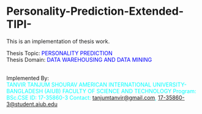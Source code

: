 # Personality-Prediction-Extended-TIPI-
This is an implementation of thesis work. 

Thesis Topic: <span style='color: blue;'> PERSONALITY PREDICTION </span> <br>
Thesis Domain: <span style='color: blue;'> DATA WAREHOUSING AND DATA MINING  </span> <br><br>

Implemented By: <br>
<span style='color: cyan;'> TANVIR TANJUM SHOURAV  </span>
<span style='color: cyan;'> AMERICAN INTERNATIONAL UNIVERSITY-BANGLADESH (AIUB)  </span>
<span style='color: cyan;'> FACULTY OF SCIENCE AND TECHNOLOGY  </span>
<span style='color: cyan;'> Program: BSc.CSE  </span>
<span style='color: cyan;'> ID: 17-35860-3  </span>
<span style='color: cyan;'> Contact: tanjumtanvir@gmail.com, 17-35860-3@student.aiub.edu  </span>
